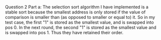 Question 2 Part a: 
The selection sort algorithm I have implemented is a stable sort
because the smallest address is only stored if the value of comparison is
smaller than (as opposed to smaller or equal to) it. So in my test case, the
first "1" is stored as the smallest value, and is swapped into pos 0. 
In the next round, the second "1" is stored as the smallest value and is
swapped into pos 1. Thus they have retained their order.